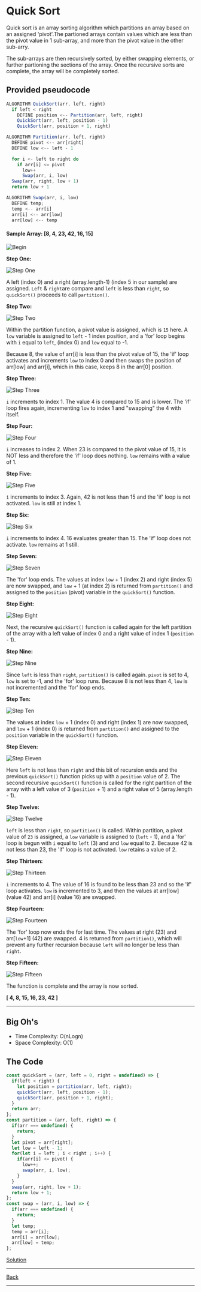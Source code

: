 # Quick Sort

Quick sort is an array sorting algorithm which partitions an array based on an assigned 'pivot'.The partioned arrays contain values which are less than the pivot value in 1 sub-array, and more than the pivot value in the other sub-arry.

The sub-arrays are then recursively sorted, by either swapping elements, or further partioning the sections of the array. Once the recursive sorts are complete, the array will be completely sorted.

## Provided pseudocode

~~~js
ALGORITHM QuickSort(arr, left, right)
  if left < right
    DEFINE position <-- Partition(arr, left, right)
    QuickSort(arr, left, position - 1)
    QuickSort(arr, position + 1, right)

ALGORITHM Partition(arr, left, right)
  DEFINE pivot <-- arr[right]
  DEFINE low <-- left - 1

  for i <- left to right do
    if arr[i] <= pivot
      low++
      Swap(arr, i, low)
  Swap(arr, right, low + 1)
  return low + 1

ALGORITHM Swap(arr, i, low)
  DEFINE temp;
  temp <-- arr[i]
  arr[i] <-- arr[low]
  arr[low] <-- temp
~~~

#### Sample Array: [8, 4, 23, 42, 16, 15]

![Begin](./assets/qS-begin.png)

**Step One:**

![Step One](./assets/qS-step-1.png)

A left (index 0) and a right (array.length-1) (index 5 in our sample) are assigned. `Left` & `right`are compare and `left` is less than `right`, so `quickSort()` proceeds to call `partition()`.

**Step Two:**

![Step Two](./assets/qS-Step-2.png)

Within the partition function, a pivot value is assigned, which is `15` here. A `low` variable is assigned to `left` - 1 index position, and a 'for' loop begins with `i` equal to `left`, (index 0) and `low` equal to -1.

Because 8, the value of arr[i] is less than the pivot value of 15, the 'if' loop activates and increments `low` to index 0 and then swaps the position of arr[low] and arr[i], which in this case, keeps 8 in the arr[0] position.

**Step Three:**

![Step Three](./assets/qS-step-3.png)

`i` increments to index 1. The value 4 is compared to 15 and is lower. The 'if' loop fires again, incrementing `low` to index 1 and "swapping" the 4 with itself.

**Step Four:**

![Step Four](./assets/qS-step-4.png)

`i` increases to index 2. When 23 is compared to the pivot value of 15, it is NOT less and therefore the 'if' loop does nothing. `low` remains with a value of 1.

**Step Five:**

![Step Five](./assets/qS-step-5.png)

`i` increments to index 3. Again, 42 is not less than 15 and the 'if' loop is not activated. `low` is still at index 1.

**Step Six:**

![Step Six](./assets/qS-step-6.png)

`i` increments to index 4. 16 evaluates greater than 15. The 'if' loop does not activate. `low` remains at 1 still.

**Step Seven:**

![Step Seven](./assets/qS-step-7.png)

The 'for' loop ends. The values at index `low` + 1 (index 2) and right (index 5) are now swapped, and `low` + 1 (at index 2) is returned from `partition()` and assigned to the `position` (pivot) variable in the `quickSort()` function.

**Step Eight:**

![Step Eight](./assets/qS-step-8.png)

Next, the recursive `quickSort()` function is called again for the left partition of the array with a left value of index 0 and a right value of index 1 (`position` - 1).

**Step Nine:**

![Step Nine](./assets/qS-step-9.png)

Since `left` is less than `right`, `partition()` is called again. `pivot` is set to 4, `low` is set to -1, and the 'for' loop runs. Because 8 is not less than 4, `low` is not incremented and the 'for' loop ends.

**Step Ten:**

![Step Ten](./assets/qS-step-10.png)

The values at index `low` + 1 (index 0) and right (index 1) are now swapped, and `low` + 1 (index 0) is returned from `partition()` and assigned to the `position` variable in the `quickSort()` function.

**Step Eleven:**

![Step Eleven](./assets/qS-step-11.png)

Here `left` is not less than `right` and this bit of recursion ends and the previous `quickSort()` function picks up with a `position` value of 2. The second recursive `quickSort()` function is called for the right partition of the array with a left value of 3 (`position` + 1) and a right value of 5 (array.length - 1).

**Step Twelve:**

![Step Twelve](./assets/qS-step-12.png)

`left` is less than `right`, so `partition()` is called. Within partition, a pivot value of `23` is assigned, a `low` variable is assigned to (`left` - 1), and a 'for' loop is begun with `i` equal to `left` (3) and and `low` equal to 2. Because 42 is not less than 23, the 'if' loop is not activated. `low` retains a value of 2.

**Step Thirteen:**

![Step Thirteen](./assets/qS-step-13.png)

`i` increments to 4. The value of 16 is found to be less than 23 and so the 'if' loop activates. `low` is incremented to 3, and then the values at arr[low] (value 42) and arr[i] (value 16) are swapped.

**Step Fourteen:**

![Step Fourteen](./assets/qS-step-14.png)

The 'for' loop now ends the for last time. The values at right (23) and arr[`low`+1] (42) are swapped. 4 is returned from `partition()`, which will prevent any further recursion because `left` will no longer be less than `right`.

**Step Fifteen:**

![Step Fifteen](./assets/qS-step-15.png)

The function is complete and the array is now sorted.

**[ 4, 8, 15, 16, 23, 42 ]**

---

## Big Oh's

- Time Complexity: O(nLogn)
- Space Complexity: O(1)

## The Code

~~~js
const quickSort = (arr, left = 0, right = undefined) => {
  if(left < right) {
    let position = partition(arr, left, right);
    quickSort(arr, left, position - 1);
    quickSort(arr, position + 1, right);
  }
  return arr;
};
const partition = (arr, left, right) => {
  if(arr === undefined) {
    return;
  }
  let pivot = arr[right];
  let low = left - 1;
  for(let i = left ; i < right ; i++) {
    if(arr[i] <= pivot) {
      low++;
      swap(arr, i, low);
    }
  }
  swap(arr, right, low + 1);
  return low + 1;
};
const swap = (arr, i, low) => {
  if(arr === undefined) {
    return;
  }
  let temp;
  temp = arr[i];
  arr[i] = arr[low];
  arr[low] = temp;
};
~~~

[Solution](quickSort.js)

---
[Back](README.md)

---
